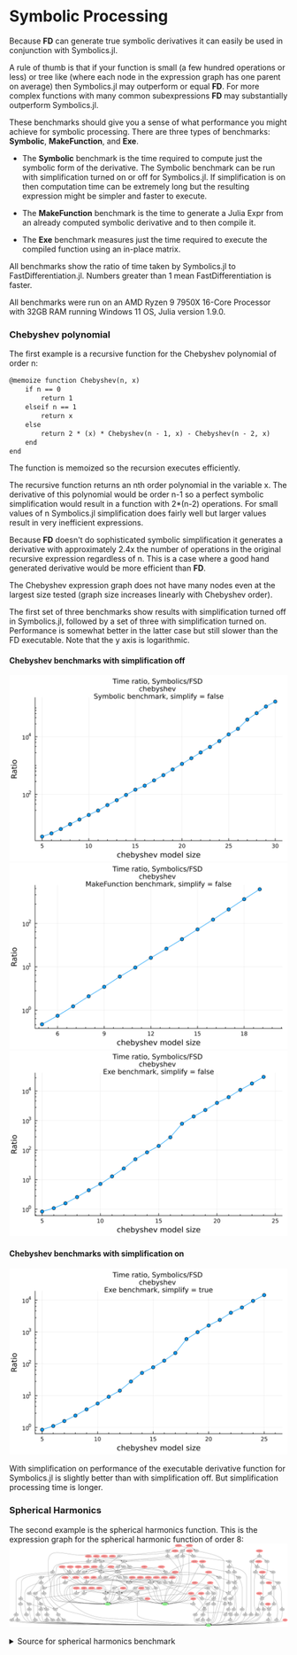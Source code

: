 #  Symbolic Processing

Because **FD** can generate true symbolic derivatives it can easily be used in conjunction with Symbolics.jl.

A rule of thumb is that if your function is small (a few hundred operations or less) or tree like (where each node in the expression graph has one parent on average) then Symbolics.jl may outperform or equal **FD**. For more complex functions with many common subexpressions **FD** may substantially outperform Symbolics.jl.
 
These benchmarks should give you a sense of what performance you might achieve for symbolic processing. There are three types of benchmarks: **Symbolic**, **MakeFunction**, and **Exe**.

* The **Symbolic** benchmark is the time required to compute just the symbolic form of the derivative. The Symbolic benchmark can be run with simplification turned on or off for Symbolics.jl. If simplification is on then computation time can be extremely long but the resulting expression might be simpler and faster to execute.

* The **MakeFunction** benchmark is the time to generate a Julia Expr from an already computed symbolic derivative and to then compile it.

* The **Exe** benchmark measures just the time required to execute the compiled function using an in-place matrix.

All benchmarks show the ratio of time taken by Symbolics.jl to FastDifferentiation.jl. Numbers greater than 1 mean FastDifferentiation is faster.

All benchmarks were run on an AMD Ryzen 9 7950X 16-Core Processor with 32GB RAM running Windows 11 OS, Julia version 1.9.0.
### Chebyshev polynomial
The first example is a recursive function for 
the Chebyshev polynomial of order n:

```
@memoize function Chebyshev(n, x)
    if n == 0
        return 1
    elseif n == 1
        return x
    else
        return 2 * (x) * Chebyshev(n - 1, x) - Chebyshev(n - 2, x)
    end
end
```
The function is memoized so the recursion executes efficiently. 

The recursive function returns an nth order polynomial in the variable x. The derivative of this polynomial would be order n-1 so a perfect symbolic simplification would result in a function with 2*(n-2) operations. For small values of n Symbolics.jl simplification does fairly well but larger values result in very inefficient expressions.

Because **FD** doesn't do sophisticated symbolic simplification it generates a derivative with approximately 2.4x the number of operations in the original recursive expression regardless of n. This is a case where a good hand generated derivative would be more efficient than **FD**.

The Chebyshev expression graph does not have many nodes even at the largest size tested (graph size increases linearly with Chebyshev order).

The first set of three benchmarks show results with simplification turned off in Symbolics.jl, followed by a set of three with simplification turned on. Performance is somewhat better in the latter case but still slower than the FD executable. Note that the y axis is logarithmic.

#### Chebyshev benchmarks with simplification off
![Symbolic processing, simplify=false](Illustrations/figure_chebyshev_Symbolic_simplify_false.svg) 
![MakeFunction, simplify=false](Illustrations/figure_chebyshev_MakeFunction_simplify_false.svg) 
![Exe, simplify=false](Illustrations/figure_chebyshev_Exe_simplify_false.svg)



#### Chebyshev benchmarks with simplification on
![MakeFunction, simplify=false](Illustrations/figure_chebyshev_Exe_simplify_true.svg)

With simplification on performance of the executable derivative function for Symbolics.jl is slightly better than with simplification off. But simplification processing time is longer.
 
### Spherical Harmonics

The second example is the spherical harmonics function. This is the expression graph for the spherical harmonic function of order 8:
![MakeFunction, simplify=false](Illustrations/sphericalharmonics_8.svg)

<details>
    <summary> Source for spherical harmonics benchmark </summary>

```
@memoize function P(l, m, z)
    if l == 0 && m == 0
        return 1.0
    elseif l == m
        return (1 - 2m) * P(m - 1, m - 1, z)